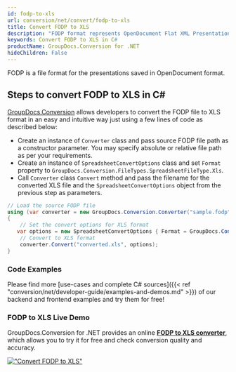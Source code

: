 ```yaml
---
id: fodp-to-xls
url: conversion/net/convert/fodp-to-xls
title: Convert FODP to XLS
description: "FODP format represents OpenDocument Flat XML Presentation with .fodp extension. Learn how to convert FODP to XLS file programmatically in C# language using GroupDocs.Conversion for .NET library."
keywords: Convert FODP to XLS in C#
productName: GroupDocs.Conversion for .NET
hideChildren: False
---
```


FODP is a file format for the presentations saved in OpenDocument format.

## Steps to convert FODP to XLS in C#

[GroupDocs.Conversion](https://products.groupdocs.com/conversion/net) allows developers to convert the FODP file to XLS format in an easy and intuitive way just using a few lines of code as described below:

* Create an instance of `Converter` class and pass source FODP file path as a constructor parameter. You may specify absolute or relative file path as per your requirements. 
* Create an instance of `SpreadsheetConvertOptions` class and set `Format` property to `GroupDocs.Conversion.FileTypes.SpreadsheetFileType.Xls`.
* Call `Converter` class `Convert` method and pass the filename for the converted XLS file and the `SpreadsheetConvertOptions` object from the previous step as parameters.

```csharp
// Load the source FODP file
using (var converter = new GroupDocs.Conversion.Converter("sample.fodp"))
{
    // Set the convert options for XLS format
   var options = new SpreadsheetConvertOptions { Format = GroupDocs.Conversion.FileTypes.SpreadsheetFileType.Xls };
    // Convert to XLS format
    converter.Convert("converted.xls", options);
}
```

### Code Examples

Please find more [use-cases and complete C# sources]({{< ref "conversion/net/developer-guide/examples-and-demos.md" >}}) of our backend and frontend examples and try them for free!

### FODP to XLS Live Demo

GroupDocs.Conversion for .NET provides an online [**FODP to XLS converter**](https://products.groupdocs.app/conversion/fodp-to-xls), which allows you to try it for free and check conversion quality and accuracy.

[!["Convert FODP to XLS"](conversion/net/images/convert-to-xls/convert-fodp-to-xls.png)](https://products.groupdocs.app/conversion/fodp-to-xls)